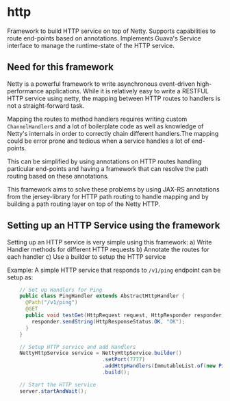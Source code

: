 http
====
Framework to build HTTP service on top of Netty. Supports capabilities to route end-points based on annotations.
Implements Guava's Service interface to manage the runtime-state of the HTTP service.

Need for this framework
-----------------------
Netty is a powerful framework to write asynchronous event-driven high-performance applications. While it is
relatively easy to write a RESTFUL HTTP service using netty, the mapping between HTTP routes to handlers is
not a straight-forward task.

Mapping the routes to method handlers requires writing custom `ChannelHandler`s and a lot of boilerplate code
as well as knowledge of Netty's internals in order to correctly chain different handlers.The mapping could be
error prone and tedious when a service handles a lot of end-points.

This can be simplified by using annotations on HTTP routes handling particular
end-points and having a framework that can resolve the path routing based on these annotations.

This framework aims to solve these problems by using JAX-RS annotations from the jersey-library for HTTP path
routing to handle mapping and by building a path routing layer on top of the Netty HTTP.

Setting up an HTTP Service using the framework
----------------------------------------------
Setting up an HTTP service is very simple using this framework:
a) Write Handler methods for different HTTP requests
b) Annotate the routes for each handler
c) Use a builder to setup the HTTP service

Example: A simple HTTP service that responds to `/v1/ping` endpoint can be setup as:

```java
    // Set up Handlers for Ping
    public class PingHandler extends AbstractHttpHandler {
      @Path("/v1/ping")
      @GET
      public void testGet(HttpRequest request, HttpResponder responder){
        responder.sendString(HttpResponseStatus.OK, "OK");
      }
    }

    // Setup HTTP service and add Handlers
    NettyHttpService service = NettyHttpService.builder()
                               .setPort(7777)
                               .addHttpHandlers(ImmutableList.of(new PingHandler()))
                               .build();

    // Start the HTTP service
    server.startAndWait();
```